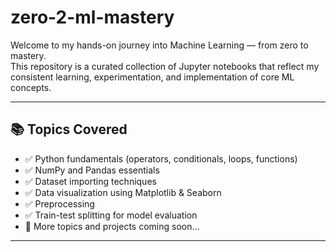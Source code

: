 # zero-2-ml-mastery

Welcome to my hands-on journey into Machine Learning — from zero to mastery.  
This repository is a curated collection of Jupyter notebooks that reflect my consistent learning, experimentation, and implementation of core ML concepts.

---

## 📚 Topics Covered

- ✅ Python fundamentals (operators, conditionals, loops, functions)
- ✅ NumPy and Pandas essentials
- ✅ Dataset importing techniques
- ✅ Data visualization using Matplotlib & Seaborn
- ✅ Preprocessing 
- ✅ Train-test splitting for model evaluation
- 🚧 More topics and projects coming soon...

---

